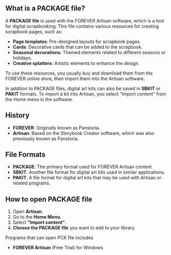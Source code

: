 ## What is a PACKAGE file?

A **PACKAGE file** is used with the FOREVER Artisan software, which is a tool for digital scrapbooking. This file contains various resources for creating scrapbook pages, such as:

-   **Page templates**: Pre-designed layouts for scrapbook pages.
-   **Cards**: Decorative cards that can be added to the scrapbook.
-   **Seasonal decorations**: Themed elements related to different seasons or holidays.
-   **Creative splatters**: Artistic elements to enhance the design.

To use these resources, you usually buy and download them from the FOREVER online store, then import them into the Artisan software.

In addition to PACKAGE files, digital art kits can also be saved in **SBKIT** or **PAKIT** formats. To import a kit into Artisan, you select "Import content" from the Home menu in the software.

## History

-   **FOREVER**: Originally known as Panstoria.
-   **Artisan**: Based on the Storybook Creator software, which was also previously known as Panstoria.

## File Formats

-   **PACKAGE**: The primary format used for FOREVER Artisan content.
-   **SBKIT**: Another file format for digital art kits used in similar applications.
-   **PAKIT**: A file format for digital art kits that may be used with Artisan or related programs.


## How to open PACKAGE file

1.  Open **Artisan**.
2.  Go to the **Home Menu**.
3.  Select **"Import content"**.
4.  **Choose the PACKAGE file** you want to add to your library.

Programs that can open PCK file includes

- **FOREVER Artisan** (Free Trial) for Windows
